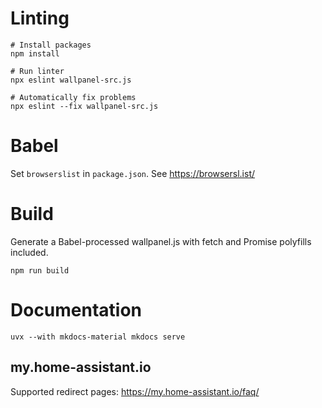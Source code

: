 # Linting

```shell
# Install packages
npm install

# Run linter
npx eslint wallpanel-src.js

# Automatically fix problems
npx eslint --fix wallpanel-src.js
```

# Babel
Set `browserslist` in `package.json`.
See https://browsersl.ist/

# Build
Generate a Babel-processed wallpanel.js with fetch and Promise polyfills included.
```shell
npm run build
```

# Documentation
```shell
uvx --with mkdocs-material mkdocs serve
```

## my.home-assistant.io
Supported redirect pages: https://my.home-assistant.io/faq/
